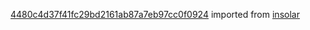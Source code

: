 [4480c4d37f41fc29bd2161ab87a7eb97cc0f0924](https://github.com/insolar/insolar/commit/4480c4d37f41fc29bd2161ab87a7eb97cc0f0924) imported from [insolar](https://github.com/insolar/insolar)
